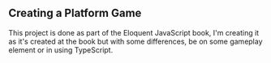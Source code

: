 ## Creating a Platform Game

This project is done as part of the Eloquent JavaScript book, I'm creating it as it's created at the book but with some differences, be on some gameplay element or in using TypeScript.